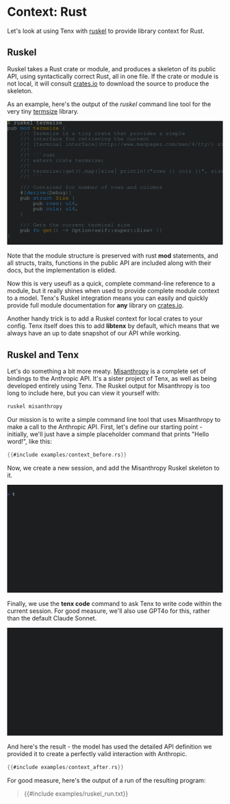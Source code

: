 # Context: Rust

Let's look at using Tenx with [ruskel](https://github.com/cortesi/ruskel) to
provide library context for Rust. 

## Ruskel

Ruskel takes a Rust crate or module, and produces a skeleton of its public API,
using syntactically correct Rust, all in one file. If the crate or module is
not local, it will consult [crates.io](https://crates.io) to download the
source to produce the skeleton.

As an example, here's the output of the *ruskel* command line tool for the very
tiny [termsize](https://crates.io/crates/termsize) library.

<img src="examples/ruskel.svg"/>

Note that the module structure is preserved with rust **mod** statements, and
all structs, traits, functions in the public API are included along with their
docs, but the implementation is elided.

Now this is very useufl as a quick, complete command-line reference to a
module, but it really shines when used to provide complete module context to a
model. Tenx's Ruskel integration means you can easily and quickly provide full
module documentation for **any** library on [crates.io](https://crates.io).

Another handy trick is to add a Ruskel context for local crates to your config.
Tenx itself does this to add **libtenx** by default, which means that we always
have an up to date snapshot of our API while working.


## Ruskel and Tenx

Let's do something a bit more meaty.
[Misanthropy](https://crates.io/crates/misanthropy) is a complete set of
bindings to the Anthropic API. It's a sister project of Tenx, as well as being
developed entirely using Tenx. The Ruskel output for Misanthropy is too long
to include here, but you can view it yourself with:

```bash
ruskel misanthropy
```

Our mission is to write a simple command line tool that uses Misanthropy to
make a call to the Anthropic API. First, let's define our starting point -
initially, we'll just have a simple placeholder command that prints "Hello
word!", like this:

```rust
{{#include examples/context_before.rs}} 
```

Now, we create a new session, and add the Misanthropy Ruskel skeleton to it.

![caption](examples/ruskel_setup.gif)

Finally, we use the **tenx code** command to ask Tenx to write code within the
current session. For good measure, we'll also use GPT4o for this, rather than
the default Claude Sonnet.

![caption](examples/ruskel_code.gif)

And here's the result - the model has used the detailed API definition we
provided it to create a perfectly valid interaction with Anthropic.

```rust
{{#include examples/context_after.rs}} 
```

For good measure, here's the output of a run of the resulting program:

> {{#include examples/ruskel_run.txt}} 


